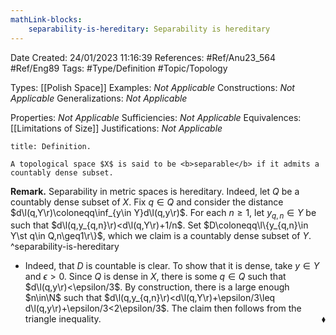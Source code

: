```yaml
---
mathLink-blocks:
    separability-is-hereditary: Separability is hereditary
---
```


<div class="topSpace"></div>

Date Created: 24/01/2023 11:16:39
References: #Ref/Anu23_564 #Ref/Eng89
Tags: #Type/Definition #Topic/Topology

Types: [[Polish Space]]
Examples: <i>Not Applicable</i>
Constructions: <i>Not Applicable</i>
Generalizations: <i>Not Applicable</i>

Properties: <i>Not Applicable</i>
Sufficiencies: <i>Not Applicable</i>
Equivalences: [[Limitations of Size]]
Justifications: <i>Not Applicable</i>

``` ad-Definition
title: Definition.

A topological space $X$ is said to be <b>separable</b> if it admits a countably dense subset.

```

<b>Remark.</b> Separability in metric spaces is hereditary. Indeed, let $Q$ be a countably dense subset of $X$. Fix $q\in Q$ and consider the distance $d\l(q,Y\r)\coloneqq\inf_{y\in Y}d\l(q,y\r)$. For each $n\geq1$, let $y_{q,n}\in Y$ be such that $d\l(q,y_{q,n}\r)<d\l(q,Y\r)+1/n$. Set $D\coloneqq\l\{y_{q,n}\in Y\st q\in Q,n\geq1\r\}$, which we claim is a countably dense subset of $Y$. ^separability-is-hereditary
* Indeed, that $D$ is countable is clear. To show that it is dense, take $y\in Y$ and $\epsilon>0$. Since $Q$ is dense in $X$, there is some $q\in Q$ such that $d\l(q,y\r)<\epsilon/3$. By construction, there is a large enough $n\in\N$ such that $d\l(q,y_{q,n}\r)<d\l(q,Y\r)+\epsilon/3\leq d\l(q,y\r)+\epsilon/3<2\epsilon/3$. The claim then follows from the triangle inequality.<span style="float:right;">$\blacklozenge$</span>
